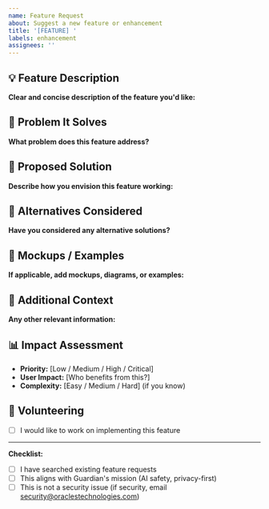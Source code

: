 ```yaml
---
name: Feature Request
about: Suggest a new feature or enhancement
title: '[FEATURE] '
labels: enhancement
assignees: ''
---
```


## 💡 Feature Description

**Clear and concise description of the feature you'd like:**

## 🎯 Problem It Solves

**What problem does this feature address?**

## 📝 Proposed Solution

**Describe how you envision this feature working:**

## 🔄 Alternatives Considered

**Have you considered any alternative solutions?**

## 🎨 Mockups / Examples

**If applicable, add mockups, diagrams, or examples:**

## 🤔 Additional Context

**Any other relevant information:**

## 📊 Impact Assessment

- **Priority:** [Low / Medium / High / Critical]
- **User Impact:** [Who benefits from this?]
- **Complexity:** [Easy / Medium / Hard] (if you know)

## 🙋 Volunteering

- [ ] I would like to work on implementing this feature

---

**Checklist:**
- [ ] I have searched existing feature requests
- [ ] This aligns with Guardian's mission (AI safety, privacy-first)
- [ ] This is not a security issue (if security, email security@oraclestechnologies.com)
